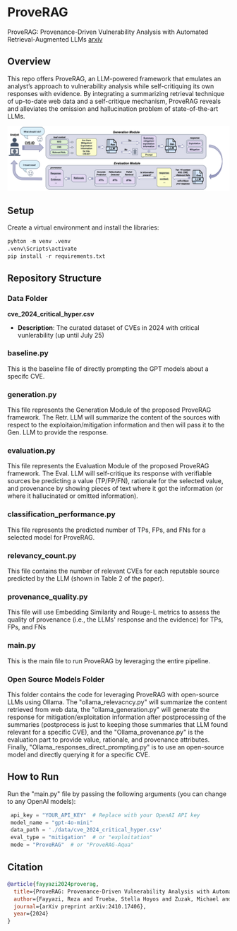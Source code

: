 # ProveRAG
ProveRAG: Provenance-Driven Vulnerability Analysis with Automated Retrieval-Augmented LLMs
[arxiv](https://arxiv.org/abs/2410.17406)  

## Overview

This repo offers ProveRAG, an LLM-powered framework that emulates an analyst’s approach to vulnerability analysis while self-critiquing its own responses with evidence. By integrating a summarizing retrieval technique of up-to-date web data and a self-critique mechanism, ProveRAG reveals and alleviates the omission and hallucination problem of state-of-the-art LLMs. 

![Alt text](images/proveRAG_methodology.png)

## Setup
Create a virtual environment and install the libraries:
```python
pyhton -m venv .venv
.venv\Scripts\activate
pip install -r requirements.txt
```

## Repository Structure

### Data Folder
**cve_2024_critical_hyper.csv**
   - **Description**: The curated dataset of CVEs in 2024 with critical vunlerability (up until July 25)

### baseline.py 

This is the baseline file of directly prompting the GPT models about a specifc CVE.

### generation.py

This file represents the Generation Module of the proposed ProveRAG framework. The Retr. LLM will summarize the content of the sources with respect to the exploitaion/mitigation information and then will pass it to the Gen. LLM to provide the response. 

### evaluation.py 

This file represents the Evaluation Module of the proposed ProveRAG framework. The Eval. LLM will self-critique its response with verifiable sources be predicting a value (TP/FP/FN), rationale for the selected value, and provenance by showing pieces of text where it got the information (or where it hallucinated or omitted information). 

### classification_performance.py 

This file represents the predicted number of TPs, FPs, and FNs for a selected model for ProveRAG.

### relevancy_count.py

This file contains the number of relevant CVEs for each reputable source predicted by the LLM (shown in Table 2 of the paper).

### provenance_quality.py

This file will use Embedding Similarity and Rouge-L metrics to assess the quality of provenance (i.e., the LLMs' response and the evidence) for TPs, FPs, and FNs

### main.py

This is the main file to run ProveRAG by leveraging the entire pipeline.

### Open Source Models Folder

This folder contains the code for leveraging ProveRAG with open-source LLMs using Ollama. The "ollama_relevacncy.py" will summarize the content retrieved from web data, the "ollama_generation.py" will generate the response for mitigation/exploitation information after postprocessing of the summaries (postprocess is just to keeping those summaries that LLM found relevant for a specific CVE), and the "Ollama_provenance.py" is the evaluation part to provide value, rationale, and provenance attributes. Finally, "Ollama_responses_direct_prompting.py" is to use an open-source model and directly querying it for a specific CVE.


## How to Run

Run the "main.py" file by passing the following arguments (you can change to any OpenAI models):
```python
 api_key = "YOUR_API_KEY"  # Replace with your OpenAI API key
 model_name = "gpt-4o-mini"
 data_path = './data/cve_2024_critical_hyper.csv'
 eval_type = "mitigation"  # or "exploitation"
 mode = "ProveRAG"  # or "ProveRAG-Aqua"

```

## Citation

```bibtex
@article{fayyazi2024proverag,
  title={ProveRAG: Provenance-Driven Vulnerability Analysis with Automated Retrieval-Augmented LLMs},
  author={Fayyazi, Reza and Trueba, Stella Hoyos and Zuzak, Michael and Yang, Shanchieh Jay},
  journal={arXiv preprint arXiv:2410.17406},
  year={2024}
}
